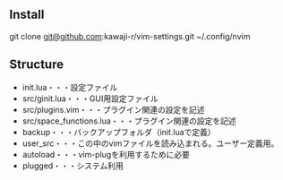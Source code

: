 ## Install
git clone git@github.com:kawaji-r/vim-settings.git ~/.config/nvim

## Structure
* init.lua・・・設定ファイル
* src/ginit.lua・・・GUI用設定ファイル
* src/plugins.vim・・・プラグイン関連の設定を記述
* src/space_functions.lua・・・プラグイン関連の設定を記述
* backup・・・バックアップフォルダ（init.luaで定義）
* user_src・・・この中のvimファイルを読み込まれる。ユーザー定義用。
* autoload・・・vim-plugを利用するために必要
* plugged・・・システム利用
